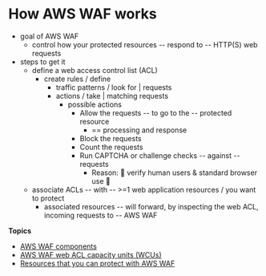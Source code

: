 # How AWS WAF works<a name="how-aws-waf-works"></a>

* goal of AWS WAF
  * control how your protected resources -- respond to -- HTTP\(S\) web requests
* steps to get it
  * define a web access control list \(ACL\)
    * create rules / define
      * traffic patterns / look for | requests
      * actions / take | matching requests
        * possible actions
          * Allow the requests -- to go to the -- protected resource
            * == processing and response
          * Block the requests
          * Count the requests
          * Run CAPTCHA or challenge checks -- against -- requests
            * Reason: 🧠 verify human users & standard browser use 🧠
  * associate ACLs -- with -- >=1 web application resources / you want to protect
    * associated resources -- will forward, by inspecting the web ACL, incoming requests to -- AWS WAF

**Topics**
+ [AWS WAF components](how-aws-waf-works-components.md)
+ [AWS WAF web ACL capacity units \(WCUs\)](aws-waf-capacity-units.md)
+ [Resources that you can protect with AWS WAF](how-aws-waf-works-resources.md)